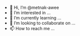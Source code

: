 - 👋 Hi, I’m @metnak-awee
- 👀 I’m interested in ...
- 🌱 I’m currently learning ...
- 💞️ I’m looking to collaborate on ...
- 📫 How to reach me ...

<!---
metnak-awee/metnak-awee is a ✨ special ✨ repository because its `README.md` (this file) appears on your GitHub profile.
You can click the Preview link to take a look at your changes.
--->
